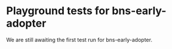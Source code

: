 # Playground tests for bns-early-adopter
We are still awaiting the first test run for bns-early-adopter.
